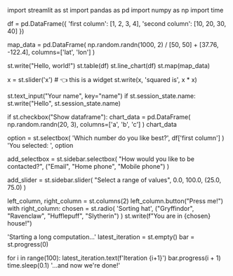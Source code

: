 import streamlit as st
import pandas as pd
import numpy as np
import time

df = pd.DataFrame({
    'first column': [1, 2, 3, 4],
    'second column': [10, 20, 30, 40]
})

map_data = pd.DataFrame(
    np.random.randn(1000, 2) / [50, 50] + [37.76, -122.4],
    columns=['lat', 'lon']
)

st.write("Hello, world!")
st.table(df)
st.line_chart(df)
st.map(map_data)

x = st.slider('x')  # 👈 this is a widget
st.write(x, 'squared is', x * x)

st.text_input("Your name", key="name")
if st.session_state.name:
    st.write("Hello", st.session_state.name)

if st.checkbox("Show dataframe"):
    chart_data = pd.DataFrame(
        np.random.randn(20, 3),
        columns=['a', 'b', 'c']
    )
    chart_data

option = st.selectbox(
    'Which number do you like best?',
    df['first column']
)
'You selected: ', option

add_selectbox = st.sidebar.selectbox(
    "How would you like to be contacted?",
    ("Email", "Home phone", "Mobile phone")
)

add_slider = st.sidebar.slider(
    "Select a range of values",
    0.0, 100.0, (25.0, 75.0)
)

left_column, right_column = st.columns(2)
left_column.button("Press me!")
with right_column:
    chosen = st.radio(
        'Sorting hat',
        ("Gryffindor", "Ravenclaw", "Hufflepuff", "Slytherin")
    )
    st.write(f"You are in {chosen} house!")

'Starting a long computation...'
latest_iteration = st.empty()
bar = st.progress(0)

for i in range(100):
    latest_iteration.text(f'Iteration {i+1}')
    bar.progress(i + 1)
    time.sleep(0.1)
'...and now we\'re done!'   